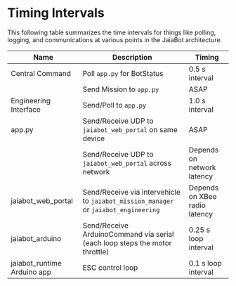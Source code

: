 # Timing Intervals

This following table summarizes the time intervals for things like polling, logging, and communications at various points in the JaiaBot architecture.

| Name                        | Description                                                                         | Timing                        |
| --------------------        | ----------------                                                                    | -------------------------     |
| Central Command             | Poll `app.py` for BotStatus                                                         | 0.5 s interval                |
|                             | Send Mission to `app.py`                                                            | ASAP                          |
| Engineering Interface       | Send/Poll to `app.py`                                                               | 1.0 s interval                |
| app.py                      | Send/Receive UDP to `jaiabot_web_portal` on same device                             | ASAP                          |
|                             | Send/Receive UDP to `jaiabot_web_portal` across network                             | Depends on network latency    |
| jaiabot_web_portal          | Send/Receive via intervehicle to `jaiabot_mission_manager` or `jaiabot_engineering` | Depends on XBee radio latency |
| jaiabot_arduino             | Send/Receive ArduinoCommand via serial (each loop steps the motor throttle)         | 0.25 s loop interval          |
| jaiabot_runtime Arduino app | ESC control loop                                                                    | 0.1 s loop interval           |
